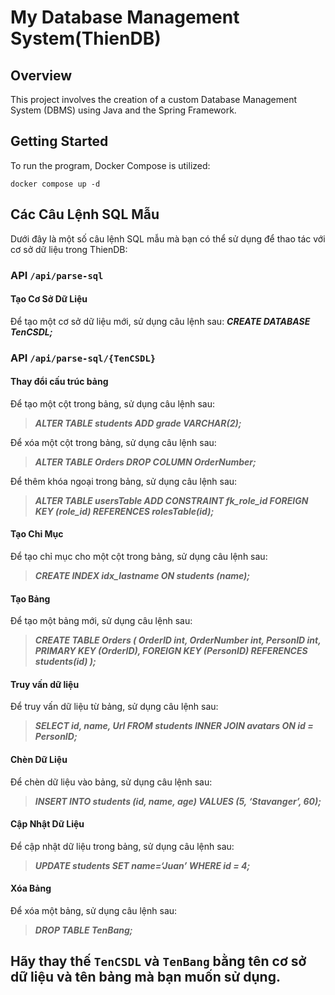 # My Database Management System(ThienDB)

## Overview

This project involves the creation of a custom Database Management System (DBMS) using Java and the Spring Framework.

## Getting Started

To run the program, Docker Compose is utilized:

`docker compose up -d`

## Các Câu Lệnh SQL Mẫu

Dưới đây là một số câu lệnh SQL mẫu mà bạn có thể sử dụng để thao tác với cơ sở dữ liệu trong ThienDB:

### API `/api/parse-sql`

#### Tạo Cơ Sở Dữ Liệu
Để tạo một cơ sở dữ liệu mới, sử dụng câu lệnh sau:
***CREATE DATABASE TenCSDL;***

### API `/api/parse-sql/{TenCSDL}`
#### Thay đổi cấu trúc bảng
Để tạo một cột trong bảng, sử dụng câu lệnh sau:
> ***ALTER TABLE students ADD grade VARCHAR(2);***

Để xóa một cột trong bảng, sử dụng câu lệnh sau:
> ***ALTER TABLE Orders DROP COLUMN OrderNumber;***

Để thêm khóa ngoại trong bảng, sử dụng câu lệnh sau:
> ***ALTER TABLE usersTable
ADD CONSTRAINT fk_role_id
FOREIGN KEY (role_id)
REFERENCES rolesTable(id);***

#### Tạo Chỉ Mục
Để tạo chỉ mục cho một cột trong bảng, sử dụng câu lệnh sau:
> ***CREATE INDEX idx_lastname ON students (name);***

#### Tạo Bảng
Để tạo một bảng mới, sử dụng câu lệnh sau:

> ***CREATE TABLE Orders (
OrderID int,
OrderNumber int,
PersonID int,
PRIMARY KEY (OrderID),
FOREIGN KEY (PersonID) REFERENCES students(id)
);***

#### Truy vấn dữ liệu
Để truy vấn dữ liệu từ bảng, sử dụng câu lệnh sau:
> ***SELECT id, name, Url FROM students INNER JOIN avatars ON id = PersonID;***

#### Chèn Dữ Liệu
Để chèn dữ liệu vào bảng, sử dụng câu lệnh sau:
> ***INSERT INTO students (id, name, age) VALUES (5, ‘Stavanger’, 60);***

#### Cập Nhật Dữ Liệu
Để cập nhật dữ liệu trong bảng, sử dụng câu lệnh sau:

> ***UPDATE students SET name=‘Juan’ WHERE id = 4;***

#### Xóa Bảng
Để xóa một bảng, sử dụng câu lệnh sau:
> ***DROP TABLE TenBang;***


## Hãy thay thế `TenCSDL` và `TenBang` bằng tên cơ sở dữ liệu và tên bảng mà bạn muốn sử dụng.




